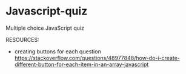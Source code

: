 # Javascript-quiz
Multiple choice  JavaScript quiz

RESOURCES:
* creating buttons for each question https://stackoverflow.com/questions/48977848/how-do-i-create-different-button-for-each-item-in-an-array-javascript
